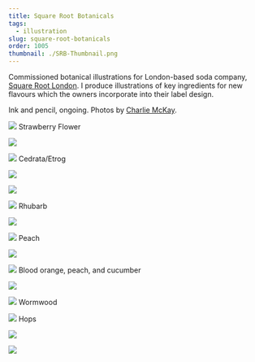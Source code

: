 ```yaml
---
title: Square Root Botanicals
tags:
  - illustration
slug: square-root-botanicals
order: 1005
thumbnail: ./SRB-Thumbnail.png
---
```

Commissioned botanical illustrations for London-based soda company, [Square Root London](http://squarerootsoda.co.uk). I produce illustrations of key ingredients for new flavours which the owners incorporate into their label design.

Ink and pencil, ongoing. Photos by [Charlie McKay](http://www.charliemckay.com/).

![](SRB-StrawberryFlower-WM.png)
Strawberry Flower

![](SRB-StrawberryFlower-Detail-WM.png)

![](SRB-Cedrata-WM.png)
Cedrata/Etrog

![](SRB-Cedrata-Detail-WM.png)

![](SRB-Bottles.png)

![](SRB-Rhubarb-WM.png)
Rhubarb

![](SRB-Rhubarb-Detail-WM.png)

![](SRB-Peach-WM.png)
Peach

![](SRB-Peach-Detail-2-WM.png)

![](SRB-Insides-WM.png)
Blood orange, peach, and cucumber

![](SRB-WormwoodLeaves-WM.png)

![](SRB-Wormwood-WM.png)
Wormwood

![](SRB-Hops-WM.png)
Hops

![](SRB-Hops-Detail-WM.png)

![](SRB-Bottles-2.png)

